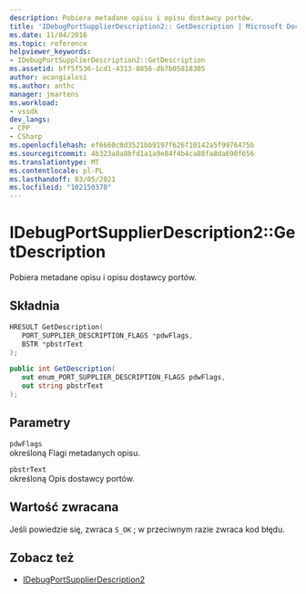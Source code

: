 ```yaml
---
description: Pobiera metadane opisu i opisu dostawcy portów.
title: 'IDebugPortSupplierDescription2:: GetDescription | Microsoft Docs'
ms.date: 11/04/2016
ms.topic: reference
helpviewer_keywords:
- IDebugPortSupplierDescription2::GetDescription
ms.assetid: bff5f536-1cd1-4313-8856-db7b05818305
author: acangialosi
ms.author: anthc
manager: jmartens
ms.workload:
- vssdk
dev_langs:
- CPP
- CSharp
ms.openlocfilehash: ef6660c0d3521bb9197f626f10142a5f9976475b
ms.sourcegitcommit: 4b323a8a8bfd1a1a9e84f4b4ca88fa8da690f656
ms.translationtype: MT
ms.contentlocale: pl-PL
ms.lasthandoff: 03/05/2021
ms.locfileid: "102150370"
---
```

# <a name="idebugportsupplierdescription2getdescription"></a>IDebugPortSupplierDescription2::GetDescription
Pobiera metadane opisu i opisu dostawcy portów.

## <a name="syntax"></a>Składnia

```cpp
HRESULT GetDescription(
   PORT_SUPPLIER_DESCRIPTION_FLAGS *pdwFlags,
   BSTR *pbstrText
);
```

```csharp
public int GetDescription(
   out enum_PORT_SUPPLIER_DESCRIPTION_FLAGS pdwFlags,
   out string pbstrText
);
```

## <a name="parameters"></a>Parametry
`pdwFlags`\
określoną Flagi metadanych opisu.

`pbstrText`\
określoną Opis dostawcy portów.

## <a name="return-value"></a>Wartość zwracana
 Jeśli powiedzie się, zwraca `S_OK` ; w przeciwnym razie zwraca kod błędu.

## <a name="see-also"></a>Zobacz też
- [IDebugPortSupplierDescription2](../../../extensibility/debugger/reference/idebugportsupplierdescription2.md)
